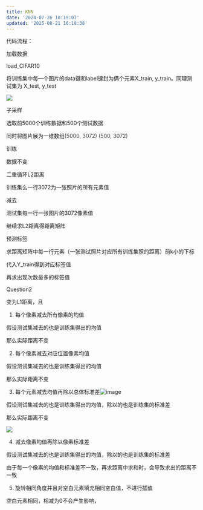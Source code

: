 ```yaml
---
title: KNN
date: '2024-07-26 10:19:07'
updated: '2025-08-21 16:18:38'
---
```

代码流程：

加载数据

load_CIFAR10

将训练集中每一个图片的data键和label键封为俩个元素X_train, y_train。同理测试集为 X_test, y_test

![](/images/009a4262a0645e9735dc6e024830fd56.png)

子采样

选取前5000个训练数据和500个测试数据

同时将图片展为一维数组<font style="color:rgb(59, 59, 59);">(5000, 3072) (500, 3072)</font>

训练

数据不变

二重循环L2距离

训练集么一行3072为一张照片的所有元素值

减去

测试集每一行一张图片的3072像素值

继续求L2距离得距离矩阵





预测标签

求距离矩阵中每一行元素（一张测试照片对应所有训练集照的距离）前k小的下标

代入Y_train得到对应标签值

再求出现次数最多的标签值



Question2

变为L1距离，且

1. 每个像素减去所有像素的均值

假设测试集减去的也是训练集得出的均值

那么实际距离不变

2. 每个像素减去对应位置像素均值

假设测试集减去的也是训练集得出的均值

那么实际距离不变

3. 每个元素减去均值再除以总体标准差![image](/images/784a2809704d2c8691962015e5ea9935.svg)

假设测试集减去的也是训练集得出的均值，除以的也是训练集的标准差

那么实际距离不变

![](/images/b7f452df904c95af017ac783be1fbd25.png)

4. 减去像素均值再除以像素标准差

假设测试集减去的也是训练集得出的均值，除以的也是训练集的标准差

由于每一个像素的均值和标准差不一致，再求距离中求和时，会导致求出的距离不一致



5. 旋转相同角度并且对空白元素填充相同空白值，不进行插值

空白元素相同，相减为0不会产生影响，







